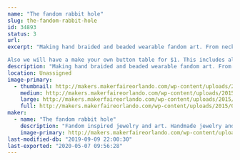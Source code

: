 ```yaml
---
name: "The fandom rabbit hole"
slug: the-fandom-rabbit-hole
id: 34893
status: 3
url: 
excerpt: "Making hand braided and beaded wearable fandom art. From necklaces,  earrings and headbands to painted glass pieces of art. 

Also we will have a make your own button table for $1. This includes all the supplies needed to make wearable art, while you wait. "
description: "Making hand braided and beaded wearable fandom art. From necklaces,  earrings and headbands to painted glass pieces. Featuring designs and creations inspired by our favorite books,movies,games and stories. Featuring wizard pieces, steam punk and sea life."
location: Unassigned
image-primary:
  - thumbnail: http://makers.makerfaireorlando.com/wp-content/uploads/2015/08/IMG_57301-150x150.jpg
    medium: http://makers.makerfaireorlando.com/wp-content/uploads/2015/08/IMG_57301-300x225.jpg
    large: http://makers.makerfaireorlando.com/wp-content/uploads/2015/08/IMG_57301-1024x768.jpg
    full: http://makers.makerfaireorlando.com/wp-content/uploads/2015/08/IMG_57301.jpg
maker:
  - name: "The fandom rabbit hole"
    description: "Fandom inspired jewelry and art. Handmade jewelry and glass paintings inspired by the love of our favorite stories. Using art to express creativity every day. "
    image-primary: http://makers.makerfaireorlando.com/wp-content/uploads/2015/08/interweb.png
last-modified-db: "2019-09-09 22:00:30"
last-exported: "2020-05-07 09:56:28"
---
```

